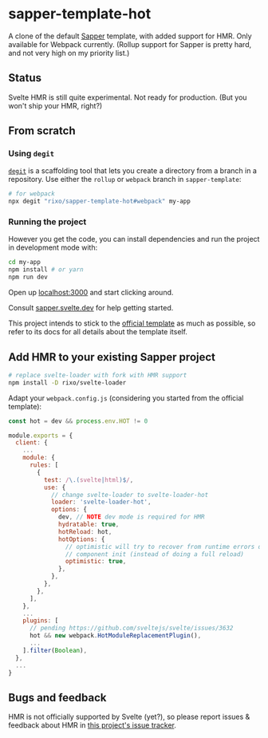 # sapper-template-hot

A clone of the default [Sapper](https://github.com/sveltejs/sapper) template, with added support for HMR. Only available for Webpack currently. (Rollup support for Sapper is pretty hard, and not very high on my priority list.)


## Status

Svelte HMR is still quite experimental. Not ready for production. (But you won't ship your HMR, right?)


## From scratch


### Using `degit`

[`degit`](https://github.com/Rich-Harris/degit) is a scaffolding tool that lets you create a directory from a branch in a repository. Use either the `rollup` or `webpack` branch in `sapper-template`:

```bash
# for webpack
npx degit "rixo/sapper-template-hot#webpack" my-app
```


### Running the project

However you get the code, you can install dependencies and run the project in development mode with:

```bash
cd my-app
npm install # or yarn
npm run dev
```

Open up [localhost:3000](http://localhost:3000) and start clicking around.

Consult [sapper.svelte.dev](https://sapper.svelte.dev) for help getting started.

This project intends to stick to the [official template](https://github.com/sveltejs/sapper-template) as much as possible, so refer to its docs for all details about the template itself.


## Add HMR to your existing Sapper project

~~~bash
# replace svelte-loader with fork with HMR support
npm install -D rixo/svelte-loader
~~~

Adapt your `webpack.config.js` (considering you started from the official template):

~~~js
const hot = dev && process.env.HOT != 0

module.exports = {
  client: {
    ...
    module: {
      rules: [
        {
          test: /\.(svelte|html)$/,
          use: {
            // change svelte-loader to svelte-loader-hot
            loader: 'svelte-loader-hot',
            options: {
              dev, // NOTE dev mode is required for HMR
              hydratable: true,
              hotReload: hot,
              hotOptions: {
                // optimistic will try to recover from runtime errors during
                // component init (instead of doing a full reload)
                optimistic: true,
              },
            },
          },
        },
      ],
    },
    ...
    plugins: [
      // pending https://github.com/sveltejs/svelte/issues/3632
      hot && new webpack.HotModuleReplacementPlugin(),
      ...
    ].filter(Boolean),
  },
  ...
}
~~~


## Bugs and feedback

HMR is not officially supported by Svelte (yet?), so please report issues & feedback about HMR in [this project's issue tracker](https://github.com/rixo/sapper-template-hot/issues).
